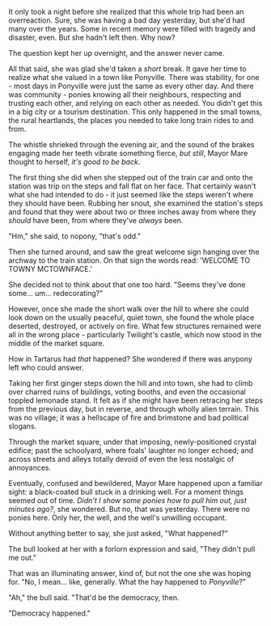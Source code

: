 It only took a night before she realized that this whole trip had been an overreaction. Sure, she was having a bad day yesterday, but she'd had many over the years. Some in recent memory were filled with tragedy and disaster, even. But she hadn't left then. Why now? 

The question kept her up overnight, and the answer never came.

All that said, she was glad she'd taken a *short* break. It gave her time to realize what she valued in a town like Ponyville. There was stability, for one - most days in Ponyville were just the same as every other day. And there was community - ponies knowing all their neighbours, respecting and trusting each other, and relying on each other as needed. You didn't get this in a big city or a tourism destination. This only happened in the small towns, the rural heartlands, the places you needed to take long train rides to and from.

The whistle shrieked through the evening air, and the sound of the brakes engaging made her teeth vibrate something fierce, *but still*, Mayor Mare thought to herself, *it's good to be back*.

The first thing she did when she stepped out of the train car and onto the station was trip on the steps and fall flat on her face. That certainly wasn't what she had intended to do - it just seemed like the steps weren't where they should have been. Rubbing her snout, she examined the station's steps and found that they were about two or three inches away from where they *should* have been, from where they've *always* been.

"Hm," she said, to nopony, "that's odd."

Then she turned around, and saw the great welcome sign hanging over the archway to the train station. On that sign the words read: 'WELCOME TO TOWNY MCTOWNFACE.'

She decided not to think about that one too hard. "Seems they've done some... um... redecorating?"

However, once she made the short walk over the hill to where she could look down on the usually peaceful, quiet town, she found the whole place deserted, destroyed, or actively on fire. What few structures remained were all in the wrong place - particularly Twilight's castle, which now stood in the middle of the market square.

 How in Tartarus had *that* happened? She wondered if there was anypony left who could answer.

Taking her first ginger steps down the hill and into town, she had to climb over charred ruins of buildings, voting booths, and even the occasional toppled lemonade stand. It felt as if she might have been retracing her steps from the previous day, but in reverse, and through wholly alien terrain. This was no village; it was a hellscape of fire and brimstone and bad political slogans.

Through the market square, under that imposing, newly-positioned crystal edifice; past the schoolyard, where foals' laughter no longer echoed; and across streets and alleys totally devoid of even the less nostalgic of annoyances. 

Eventually, confused and bewildered, Mayor Mare happened upon a familiar sight: a black-coated bull stuck in a drinking well. For a moment things seemed out of time. *Didn't I show some ponies how to pull him out, just minutes ago?*, she wondered. But no, that was yesterday. There were no ponies here. Only her, the well, and the well's unwilling occupant.

Without anything better to say, she just asked, "What happened?"

The bull looked at her with a forlorn expression and said, "They didn't pull me out."

That was an illuminating answer, kind of, but not the one she was hoping for. "No, I mean... like, generally. What the hay happened to *Ponyville*?"

"Ah," the bull said. "That'd be the democracy, then. 

"Democracy happened."